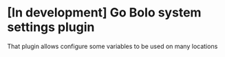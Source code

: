 # [In development] Go Bolo system settings plugin

That plugin allows configure some variables to be used on many locations


